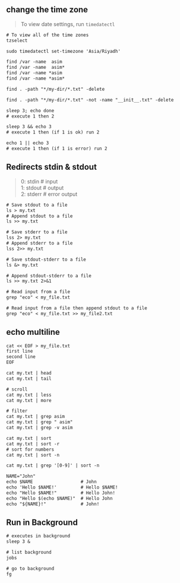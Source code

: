 ## change the time zone
> To view date settings, run `timedatectl`
```txt
# To view all of the time zones
tzselect

sudo timedatectl set-timezone 'Asia/Riyadh'
```



```txt
find /var -name  asim
find /var -name  asim*
find /var -name *asim
find /var -name *asim*

find . -path "*/my-dir/*.txt" -delete

find . -path "*/my-dir/*.txt" -not -name "__init__.txt" -delete
```


```txt
sleep 3; echo done 
# execute 1 then 2

sleep 3 && echo 3 
# execute 1 then (if 1 is ok) run 2

echo 1 || echo 3 
# execute 1 then (if 1 is error) run 2
```


## Redirects stdin & stdout
> 0: stdin     # input   
> 1: stdout    # output   
> 2: stderr    # error output    
```txt
# Save stdout to a file
ls > my.txt
# Append stdout to a file
ls >> my.txt
```

```txt
# Save stderr to a file
lss 2> my.txt
# Append stderr to a file
lss 2>> my.txt

# Save stdout-stderr to a file
ls &> my.txt

# Append stdout-stderr to a file
ls >> my.txt 2>&1
```


```txt
# Read input from a file
grep "eco" < my_file.txt

# Read input from a file then append stdout to a file
grep "eco" < my_file.txt >> my_file2.txt
```


## echo multiline
```txt
cat << EOF > my_file.txt
first line
second line
EOF
```



```txt
cat my.txt | head
cat my.txt | tail

# scroll
cat my.txt | less
cat my.txt | more

# filter
cat my.txt | grep asim
cat my.txt | grep " asim"
cat my.txt | grep -v asim

cat my.txt | sort
cat my.txt | sort -r
# sort for numbers
cat my.txt | sort -n

cat my.txt | grep '[0-9]' | sort -n
```


```txt
NAME="John"
echo $NAME                  # John
echo 'Hello $NAME!'         # Hello $NAME!
echo "Hello $NAME!"         # Hello John!
echo "Hello $(echo $NAME)"  # Hello John
echo "${NAME}!"             # John!
```


## Run in Background
```txt
# executes in background
sleep 3 &

# list background
jobs

# go to background
fg
```


